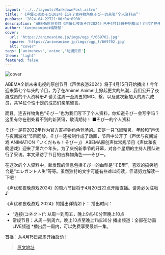 ```yaml
---
layout: '../../layouts/MarkdownPost.astro'
title: '《声優と夜あそび2024》公开了吉祥物角色そびー的亲笔“个人资料册”'
pubDate: '2024-04-22T21:00:04+0900'
description: 'ABEMA原创节目《声優と夜あそび2024》已于4月15日开始播出！介绍了担任星期六MC的岡本信彦和仲村宗悟的个人资料。'
author: '《animeanime》编辑部'
cover:
  url: 'https://animeanime.jp/imgs/ogp_f/669702.jpg'
  square: 'https://animeanime.jp/imgs/ogp_f/669702.jpg'
  alt: "cover"
tags: ['animenews','anime','动漫资讯']
theme: 'light'
featured: false
---
```

![cover](https://animeanime.jp/imgs/ogp_f/669702.jpg) 

ABEMA全新未来电视的原创节目《声优夜游2024》将于4月15日开始播出！今年迎来第七个年头的节目，为了在Anime! Anime!上掀起更大的热潮，我们公开了夜游成员的个人资料册♪ 请关注周一至周五的MC、繋，以及这次新加入的周六成员，共14位个性十足的成员们亲笔留言。

而且，连吉祥物角色“そびー”也为我们写下了个人资料。你知道そびー会写字吗？这里有你在别处看不到的新资讯，敬请期待！ 
■そびー的个人资料

そびー是在2022年作为官方吉祥物角色登场的。它是一只飞鼠精灵，年龄和“声优与夜间游戏”节目同龄。そびー还被制作成了动画，节目中公开了《声优与夜间游戏 ANIMATION「いくだもも！そびー」》
ABEMA原创声优常规节目《声优和夜晚游戏》迎来了第六个年头。为了庆祝新季节的开幕，对各个星期的主持人团队进行了采访。本文采访了节目的吉祥物角色——そびー。

在这次的个人资料中，新发现的信息包括そびー的血型是“そB型”，喜欢的搞笑组合是“エレガント人生”等等。虽然独特的文字可能有些难以阅读，但请努力解读一下吧！

《声优和夜晚游戏2024》的周六节目将于4月20日22点开始直播。请务必关注哦♪

《声优和夜晚游戏 2024》的播出详情如下：
播出时间：
- “连接(コネクト)”: 从周一到周五，晚上9点40分至晚上10点
- 常规节目：从周一到周六，晚上10点至晚上11点30分
播出频道：全部在动画LIVE频道
*播出后一周内，可以免费享受最新一集。

首播：从4月15日那周开始启动！ 

>[原文地址](https://animeanime.jp/article/2024/04/22/84014.html)  